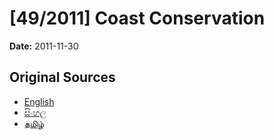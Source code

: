 # [49/2011] Coast Conservation

**Date:** 2011-11-30

## Original Sources

- [English](https://documents.gov.lk/view/acts/2011/11/49-2011_E.pdf)
- [සිංහල](https://documents.gov.lk/view/acts/2011/11/49-2011_S.pdf)
- [தமிழ்](https://documents.gov.lk/view/acts/2011/11/49-2011_T.pdf)
